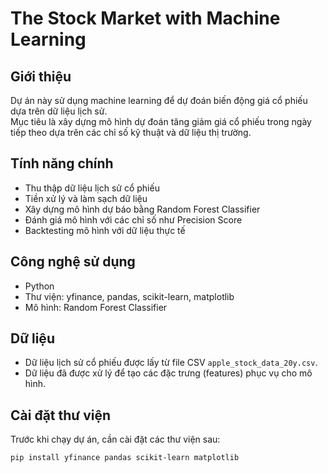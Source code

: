 # The Stock Market with Machine Learning

## Giới thiệu
Dự án này sử dụng machine learning để dự đoán biến động giá cổ phiếu dựa trên dữ liệu lịch sử.  
Mục tiêu là xây dựng mô hình dự đoán tăng giảm giá cổ phiếu trong ngày tiếp theo dựa trên các chỉ số kỹ thuật và dữ liệu thị trường.

## Tính năng chính
- Thu thập dữ liệu lịch sử cổ phiếu  
- Tiền xử lý và làm sạch dữ liệu  
- Xây dựng mô hình dự báo bằng Random Forest Classifier  
- Đánh giá mô hình với các chỉ số như Precision Score  
- Backtesting mô hình với dữ liệu thực tế
  
## Công nghệ sử dụng
- Python  
- Thư viện: yfinance, pandas, scikit-learn, matplotlib  
- Mô hình: Random Forest Classifier

## Dữ liệu
- Dữ liệu lịch sử cổ phiếu được lấy từ file CSV `apple_stock_data_20y.csv`.  
- Dữ liệu đã được xử lý để tạo các đặc trưng (features) phục vụ cho mô hình.


## Cài đặt thư viện
Trước khi chạy dự án, cần cài đặt các thư viện sau:

```markdown
pip install yfinance pandas scikit-learn matplotlib
